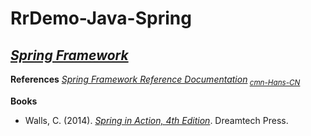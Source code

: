 # RrDemo-Java-Spring

## [*Spring Framework*](http://projects.spring.io/spring-framework/)
**References**
[*Spring Framework Reference Documentation*](http://docs.spring.io/spring/docs/current/spring-framework-reference/htmlsingle/)<sub> [*cmn-Hans-CN*](http://waylau.gitbooks.io/spring-framework-4-reference "Spring Framework 4.x Reference Documentation 中文翻译")</sub>

**Books**
- Walls, C. (2014). [*Spring in Action, 4th Edition*](http://manning.com/books/spring-in-action-fourth-edition). Dreamtech Press.
